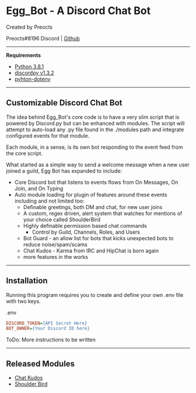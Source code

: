 # Egg_Bot - A Discord Chat Bot

Created by Preocts

Preocts#8196 Discord | [Github](https://github.com/Preocts/Egg_Bot)

---

**Requirements**
- [Python 3.8.1](https://www.python.org/)
- [discordpy v1.3.2](https://github.com/Rapptz/discord.py)
- [pyhton-dotenv](https://github.com/theskumar/python-dotenv)

---

## Customizable Discord Chat Bot

The idea behind Egg_Bot's core code is to have a very slim script that is powered by Discord.py but can be enhanced with modules. The script will attempt to auto-load any .py file found in the ./modules path and integrate configured events for that module. 

Each module, in a sense, is its own bot responding to the event feed from the core script. 

What started as a simple way to send a welcome message when a new user joined a guild, Egg Bot has expanded to include:

- Core Discord bot that listens to events flows from On Messages, On Join, and On Typing
- Auto module loading for plugin of features around these events including and not limited too:
  - Definable greetings, both DM and chat, for new user joins
  - A custom, regex driven, alert system that watches for mentions of your choice called ShoulderBird
  - Highly definable permission based chat commands
    - Control by Guild, Channels, Roles, and Users
  - Bot Guard - an allow list for bots that kicks unexpected bots to reduce noise/spam/scams
  - Chat Kudos - Karma from IRC and HipChat is born again
  - more features in the works

----

## Installation

Running this program requires you to create and define your own .env file with two keys.

.env

```ini
DISCORD_TOKEN={API Secret Here}
BOT_OWNER={Your Discord ID here}
```

ToDo: More instructions to be written

---

## Released Modules

* [Chat Kudos](https://github.com/Preocts/Egg_Bot/blob/source/docs/chatKudos.md)
* [Shoulder Bird](https://github.com/Preocts/Egg_Bot/blob/source/docs/shoulderBird.md)